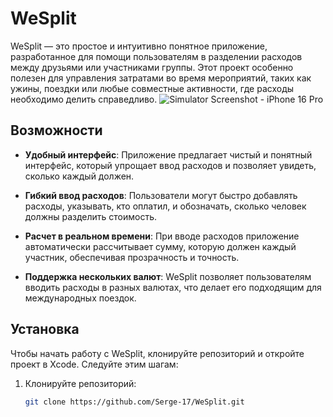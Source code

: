 # WeSplit

WeSplit — это простое и интуитивно понятное приложение, разработанное для помощи пользователям в разделении расходов между друзьями или участниками группы. Этот проект особенно полезен для управления затратами во время мероприятий, таких как ужины, поездки или любые совместные активности, где расходы необходимо делить справедливо.
![Simulator Screenshot - iPhone 16 Pro](WeSplit/Assets.xcassets/WeSplit.png)
## Возможности

- **Удобный интерфейс**: Приложение предлагает чистый и понятный интерфейс, который упрощает ввод расходов и позволяет увидеть, сколько каждый должен.

- **Гибкий ввод расходов**: Пользователи могут быстро добавлять расходы, указывать, кто оплатил, и обозначать, сколько человек должны разделить стоимость.

- **Расчет в реальном времени**: При вводе расходов приложение автоматически рассчитывает сумму, которую должен каждый участник, обеспечивая прозрачность и точность.

- **Поддержка нескольких валют**: WeSplit позволяет пользователям вводить расходы в разных валютах, что делает его подходящим для международных поездок.

## Установка

Чтобы начать работу с WeSplit, клонируйте репозиторий и откройте проект в Xcode. Следуйте этим шагам:

1. Клонируйте репозиторий:
   ```bash
   git clone https://github.com/Serge-17/WeSplit.git
